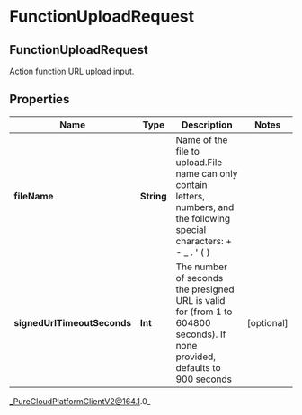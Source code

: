 # FunctionUploadRequest

## FunctionUploadRequest
Action function URL upload input.

## Properties

|Name | Type | Description | Notes|
|------------ | ------------- | ------------- | -------------|
| **fileName** | **String** | Name of the file to upload.File name can only contain letters, numbers, and the following special characters: + - _ . &#39; ( ) | |
| **signedUrlTimeoutSeconds** | **Int** | The number of seconds the presigned URL is valid for (from 1 to 604800 seconds). If none provided, defaults to 900 seconds | [optional] |



_PureCloudPlatformClientV2@164.1.0_
